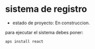 <h1> sistema de registro</h1>

- estado de proyecto: En construccion.

para ejecutar el sistema debes poner:

```aps install react```
